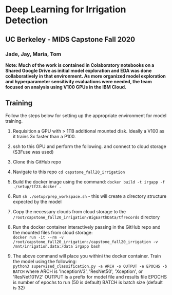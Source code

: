 # Deep Learning for Irrigation Detection
## UC Berkeley - MIDS Capstone Fall 2020
### Jade, Jay, Maria, Tom

**Note: Much of the work is contained in Colaboratory notebooks on a Shared Google Drive as initial model exploration and EDA was done collaboratively in that environment. As more organized model exploration and hyperparameter sensitivity evaluations were needed, the team focused on analysis using V100 GPUs in the IBM Cloud.**

## Training
Follow the steps below for setting up the appropriate environment for model training.

1. Requisition a GPU with > 1TB additional mounted disk. Ideally a V100 as it trains 3x faster than a P100.
2. ssh to this GPU and perform the following. and connect to cloud storage (S3Fuse was used)
3. Clone this GitHub repo
4. Navigate to this repo `cd capstone_fall20_irrigation`
5. Build the docker image using the command:  `docker build -t irgapp -f ./setup/tf23.docker .`
4. Run `sh ./setup/prep_workspace.sh` - this will create a directory structure expected by the model
5. Copy the necessary clouds from cloud storage to the `/root/capstone_fall20_irrigation/BigEarthData/tfrecords` directory

6. Run the docker container interactively passing in the GitHub repo and the mounted files from cloud storage:  
`docker run -it --rm -v /root/capstone_fall20_irrigation:/capstone_fall20_irrigation -v /mnt/irrigation.data:/data irgapp bash`
7. The above command will place you withini the docker container. Train the model using the following:  
`python3 supervised_classification.py -a ARCH -o OUTPUT -e EPOCHS -b BATCH`
 where ARCH is 'InceptionV3', 'ResNet50', 'Xception', or 'ResNet101V2'
                 OUTPUT is a prefix for model file and results file
                 EPOCHS is number of epochs to run (50 is default)
                 BATCH is batch size (default is 32)
                 
           



